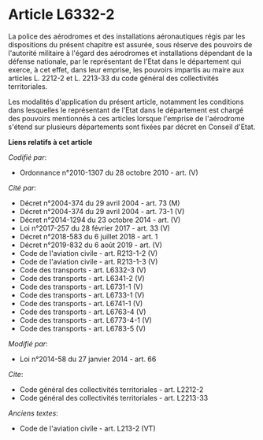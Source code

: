 # Article L6332-2

La police des aérodromes et des installations aéronautiques régis par les dispositions du présent chapitre est assurée, sous
réserve des pouvoirs de l'autorité militaire à l'égard des aérodromes et installations dépendant de la défense nationale, par
le représentant de l'Etat dans le département qui exerce, à cet effet, dans leur emprise, les pouvoirs impartis au maire aux
articles L. 2212-2 et L. 2213-33 du code général des collectivités territoriales. 

Les modalités d'application du présent article, notamment les conditions dans lesquelles le représentant de l'Etat dans le
département est chargé des pouvoirs mentionnés à ces articles lorsque l'emprise de l'aérodrome s'étend sur plusieurs
départements sont fixées par décret en Conseil d'Etat.

**Liens relatifs à cet article**

_Codifié par_:

  - Ordonnance n°2010-1307 du 28 octobre 2010 - art. (V)

_Cité par_:

  - Décret n°2004-374 du 29 avril 2004 - art. 73 (M)
  - Décret n°2004-374 du 29 avril 2004 - art. 73-1 (V)
  - Décret n°2014-1294 du 23 octobre 2014 - art. (V)
  - Loi n°2017-257 du 28 février 2017 - art. 33 (V)
  - Décret n°2018-583 du 6 juillet 2018 - art. 1
  - Décret n°2019-832 du 6 août 2019 - art. (V)
  - Code de l'aviation civile - art. R213-1-2 (V)
  - Code de l'aviation civile - art. R213-1-3 (V)
  - Code des transports - art. L6332-3 (V)
  - Code des transports - art. L6341-2 (V)
  - Code des transports - art. L6731-1 (V)
  - Code des transports - art. L6733-1 (V)
  - Code des transports - art. L6741-1 (V)
  - Code des transports - art. L6763-4 (V)
  - Code des transports - art. L6773-4-1 (V)
  - Code des transports - art. L6783-5 (V)

_Modifié par_:

  - Loi n°2014-58 du 27 janvier 2014 - art. 66

_Cite_:

  - Code général des collectivités territoriales - art. L2212-2
  - Code général des collectivités territoriales - art. L2213-33

_Anciens textes_:

  - Code de l'aviation civile - art. L213-2 (VT)

